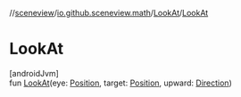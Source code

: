 //[sceneview](../../../index.md)/[io.github.sceneview.math](../index.md)/[LookAt](index.md)/[LookAt](-look-at.md)

# LookAt

[androidJvm]\
fun [LookAt](-look-at.md)(eye: [Position](../index.md#945960193%2FClasslikes%2F-1571379623), target: [Position](../index.md#945960193%2FClasslikes%2F-1571379623), upward: [Direction](../index.md#1758682841%2FClasslikes%2F-1571379623))
